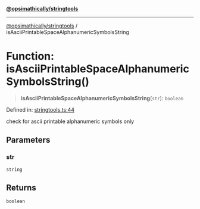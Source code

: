 [**@opsimathically/stringtools**](../README.md)

***

[@opsimathically/stringtools](../README.md) / isAsciiPrintableSpaceAlphanumericSymbolsString

# Function: isAsciiPrintableSpaceAlphanumericSymbolsString()

> **isAsciiPrintableSpaceAlphanumericSymbolsString**(`str`): `boolean`

Defined in: [stringtools.ts:44](https://github.com/opsimathically/stringtools/blob/b055bf3b17cc9708499ff46423d7e765497f45ae/src/stringtools.ts#L44)

check for ascii printable alphanumeric symbols only

## Parameters

### str

`string`

## Returns

`boolean`
